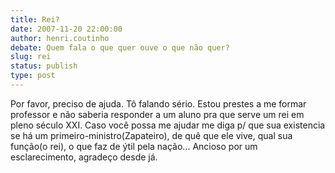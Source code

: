 ```yaml
---
title: Rei?
date: 2007-11-20 22:00:00
author: henri.coutinho
debate: Quem fala o que quer ouve o que não quer?
slug: rei
status: publish 
type: post
---
```


Por favor, preciso de ajuda. Tô falando sério. Estou prestes a me formar professor e não saberia responder a um aluno pra que serve um rei em pleno século XXI. Caso você possa me ajudar me diga p/ que sua existencia se há um primeiro-ministro(Zapateiro), de quê que ele vive, qual sua função(o rei), o que faz de ýtil pela nação... Ancioso por um esclarecimento, agradeço desde já.
